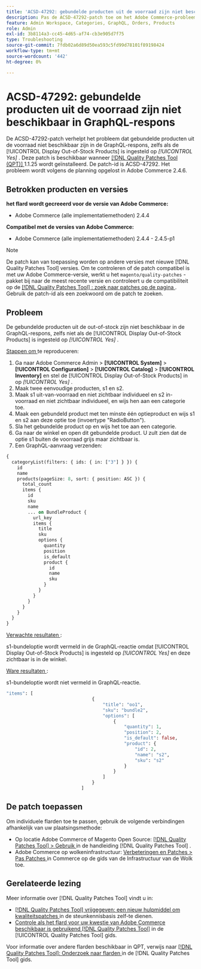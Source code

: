 ```yaml
---
title: 'ACSD-47292: gebundelde producten uit de voorraad zijn niet beschikbaar in GraphQL-respons'
description: Pas de ACSD-47292-patch toe om het Adobe Commerce-probleem op te lossen waarbij de gebundelde producten uit de voorraad niet beschikbaar zijn in de GraphQL-respons, zelfs als de "producten uit de voorraad tonen" op Ja is ingesteld.
feature: Admin Workspace, Categories, GraphQL, Orders, Products
role: Admin
exl-id: 3b8114a3-cc45-4d65-af74-cb3e905d7f75
type: Troubleshooting
source-git-commit: 7fdb02a6d89d50ea593c5fd99d78101f89198424
workflow-type: tm+mt
source-wordcount: '442'
ht-degree: 0%

---
```


# ACSD-47292: gebundelde producten uit de voorraad zijn niet beschikbaar in GraphQL-respons

De ACSD-47292-patch verhelpt het probleem dat gebundelde producten uit de voorraad niet beschikbaar zijn in de GraphQL-respons, zelfs als de [!UICONTROL Display Out-of-Stock Products] is ingesteld op *[!UICONTROL Yes]* . Deze patch is beschikbaar wanneer [[!DNL Quality Patches Tool (QPT)] ](https://experienceleague.adobe.com/nl/docs/commerce-operations/tools/quality-patches-tool/quality-patches-tool-to-self-serve-quality-patches) 1.1.25 wordt geïnstalleerd. De patch-id is ACSD-47292. Het probleem wordt volgens de planning opgelost in Adobe Commerce 2.4.6.

## Betrokken producten en versies

**het flard wordt gecreeerd voor de versie van Adobe Commerce:**

* Adobe Commerce (alle implementatiemethoden) 2.4.4

**Compatibel met de versies van Adobe Commerce:**

* Adobe Commerce (alle implementatiemethoden) 2.4.4 - 2.4.5-p1

>[!NOTE]
>
>De patch kan van toepassing worden op andere versies met nieuwe [!DNL Quality Patches Tool] versies. Om te controleren of de patch compatibel is met uw Adobe Commerce-versie, werkt u het `magento/quality-patches` -pakket bij naar de meest recente versie en controleert u de compatibiliteit op de [[!DNL Quality Patches Tool] : zoek naar patches op de pagina ](https://experienceleague.adobe.com/tools/commerce-quality-patches/index.html?lang=nl-NL) . Gebruik de patch-id als een zoekwoord om de patch te zoeken.

## Probleem

De gebundelde producten uit de out-of-stock zijn niet beschikbaar in de GraphQL-respons, zelfs niet als de [!UICONTROL Display Out-of-Stock Products] is ingesteld op *[!UICONTROL Yes]* .

<u> Stappen om </u> te reproduceren:

1. Ga naar Adobe Commerce Admin > **[!UICONTROL System]** > **[!UICONTROL Configuration]** > **[!UICONTROL Catalog]** > **[!UICONTROL Inventory]** en stel de [!UICONTROL Display Out-of-Stock Products] in op *[!UICONTROL Yes]* .
1. Maak twee eenvoudige producten, s1 en s2.
1. Maak s1 uit-van-voorraad en niet zichtbaar individueel en s2 in-voorraad en niet zichtbaar individueel, en wijs hen aan een categorie toe.
1. Maak een gebundeld product met ten minste één optieproduct en wijs s1 en s2 aan deze optie toe (invoertype &quot;RadioButton&quot;).
1. Sla het gebundelde product op en wijs het toe aan een categorie.
1. Ga naar de winkel en open dit gebundelde product. U zult zien dat de optie s1 buiten de voorraad grijs maar zichtbaar is.
1. Een GraphQL-aanvraag verzenden:

```GraphQL
{
  categoryList(filters: { ids: { in: ["3"] } }) {
    id
    name
    products(pageSize: 8, sort: { position: ASC }) {
      total_count
      items {
        id
        sku
        name
        ... on BundleProduct {
          url_key
          items {
            title
            sku
            options {
              quantity
              position
              is_default
              product {
                id
                name
                sku
              }
            }
          }
        }
      }
    }
  }
}
```

<u> Verwachte resultaten </u>:

s1-bundeloptie wordt vermeld in de GraphQL-reactie omdat [!UICONTROL Display Out-of-Stock Products] is ingesteld op *[!UICONTROL Yes]* en deze zichtbaar is in de winkel.

<u> Ware resultaten </u>:

s1-bundeloptie wordt niet vermeld in GraphQL-reactie.

```GraphQL
"items": [
                                {
                                    "title": "oo1",
                                    "sku": "bundle2",
                                    "options": [
                                        {
                                            "quantity": 1,
                                            "position": 2,
                                            "is_default": false,
                                            "product": {
                                                "id": 2,
                                                "name": "s2",
                                                "sku": "s2"
                                            }
                                        }
                                    ]
                                }
                            ]
```

## De patch toepassen

Om individuele flarden toe te passen, gebruik de volgende verbindingen afhankelijk van uw plaatsingsmethode:

* Op locatie Adobe Commerce of Magento Open Source: [[!DNL Quality Patches Tool] > Gebruik ](/help/tools/quality-patches-tool/usage.md) in de handleiding [!DNL Quality Patches Tool] .
* Adobe Commerce op wolkeninfrastructuur: [ Verbeteringen en Patches > Pas Patches ](https://experienceleague.adobe.com/docs/commerce-cloud-service/user-guide/develop/upgrade/apply-patches.html?lang=nl-NL) in Commerce op de gids van de Infrastructuur van de Wolk toe.

## Gerelateerde lezing

Meer informatie over [!DNL Quality Patches Tool] vindt u in:

* [[!DNL Quality Patches Tool]  vrijgegeven: een nieuw hulpmiddel om kwaliteitspatches ](https://experienceleague.adobe.com/nl/docs/commerce-operations/tools/quality-patches-tool/quality-patches-tool-to-self-serve-quality-patches) in de steunkennisbasis zelf-te dienen.
* [ Controle als het flard voor uw kwestie van Adobe Commerce beschikbaar is gebruikend  [!DNL Quality Patches Tool]](/help/tools/quality-patches-tool/patches-available-in-qpt/check-patch-for-magento-issue-with-magento-quality-patches.md) in de [!UICONTROL Quality Patches Tool] gids.


Voor informatie over andere flarden beschikbaar in QPT, verwijs naar [[!DNL Quality Patches Tool]: Onderzoek naar flarden ](https://experienceleague.adobe.com/tools/commerce-quality-patches/index.html?lang=nl-NL) in de [!DNL Quality Patches Tool] gids.
